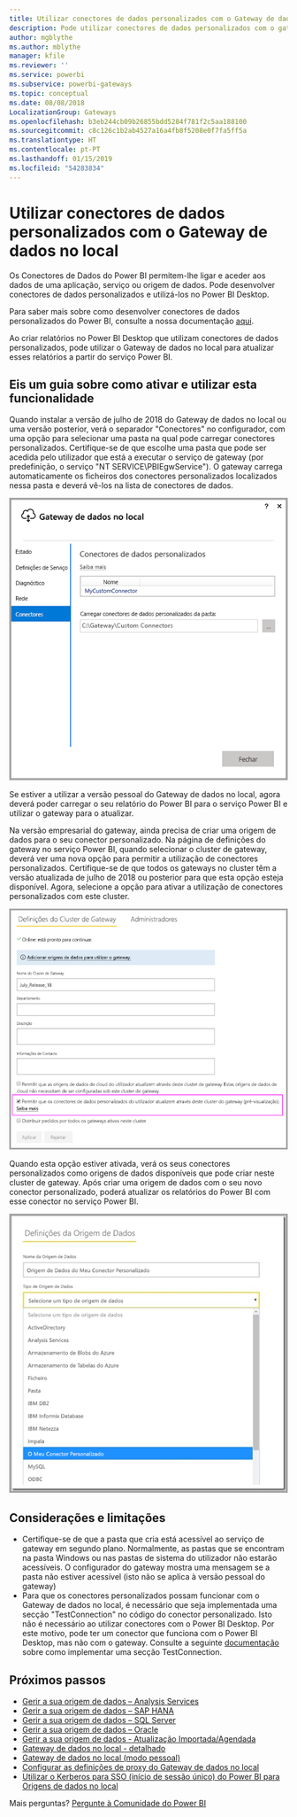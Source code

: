 ```yaml
---
title: Utilizar conectores de dados personalizados com o Gateway de dados no local
description: Pode utilizar conectores de dados personalizados com o gateway de dados no local.
author: mgblythe
ms.author: mblythe
manager: kfile
ms.reviewer: ''
ms.service: powerbi
ms.subservice: powerbi-gateways
ms.topic: conceptual
ms.date: 08/08/2018
LocalizationGroup: Gateways
ms.openlocfilehash: b3eb244cb09b26855bdd5284f781f2c5aa188100
ms.sourcegitcommit: c8c126c1b2ab4527a16a4fb8f5208e0f7fa5ff5a
ms.translationtype: HT
ms.contentlocale: pt-PT
ms.lasthandoff: 01/15/2019
ms.locfileid: "54283834"
---
```

# <a name="use-custom-data-connectors-with-the-on-premises-data-gateway"></a>Utilizar conectores de dados personalizados com o Gateway de dados no local

Os Conectores de Dados do Power BI permitem-lhe ligar e aceder aos dados de uma aplicação, serviço ou origem de dados. Pode desenvolver conectores de dados personalizados e utilizá-los no Power BI Desktop.

Para saber mais sobre como desenvolver conectores de dados personalizados do Power BI, consulte a nossa documentação [aqui](http://aka.ms/dataconnectors).

Ao criar relatórios no Power BI Desktop que utilizam conectores de dados personalizados, pode utilizar o Gateway de dados no local para atualizar esses relatórios a partir do serviço Power BI.

## <a name="here-is-a-guide-on-how-to-enable-and-use-this-capability"></a>Eis um guia sobre como ativar e utilizar esta funcionalidade

Quando instalar a versão de julho de 2018 do Gateway de dados no local ou uma versão posterior, verá o separador "Conectores" no configurador, com uma opção para selecionar uma pasta na qual pode carregar conectores personalizados. Certifique-se de que escolhe uma pasta que pode ser acedida pelo utilizador que está a executar o serviço de gateway (por predefinição, o serviço "NT SERVICE\PBIEgwService"). O gateway carrega automaticamente os ficheiros dos conectores personalizados localizados nessa pasta e deverá vê-los na lista de conectores de dados.

![Conector personalizado 1](media/service-gateway-custom-connectors/gateway-onprem-customconnector1.png)

Se estiver a utilizar a versão pessoal do Gateway de dados no local, agora deverá poder carregar o seu relatório do Power BI para o serviço Power BI e utilizar o gateway para o atualizar.

Na versão empresarial do gateway, ainda precisa de criar uma origem de dados para o seu conector personalizado. Na página de definições do gateway no serviço Power BI, quando selecionar o cluster de gateway, deverá ver uma nova opção para permitir a utilização de conectores personalizados. Certifique-se de que todos os gateways no cluster têm a versão atualizada de julho de 2018 ou posterior para que esta opção esteja disponível. Agora, selecione a opção para ativar a utilização de conectores personalizados com este cluster.

![Conector personalizado 2](media/service-gateway-custom-connectors/gateway-onprem-customconnector2.png)

Quando esta opção estiver ativada, verá os seus conectores personalizados como origens de dados disponíveis que pode criar neste cluster de gateway. Após criar uma origem de dados com o seu novo conector personalizado, poderá atualizar os relatórios do Power BI com esse conector no serviço Power BI.

![Conector personalizado 3](media/service-gateway-custom-connectors/gateway-onprem-customconnector3.png)

## <a name="considerations-and-limitations"></a>Considerações e limitações

* Certifique-se de que a pasta que cria está acessível ao serviço de gateway em segundo plano. Normalmente, as pastas que se encontram na pasta Windows ou nas pastas de sistema do utilizador não estarão acessíveis. O configurador do gateway mostra uma mensagem se a pasta não estiver acessível (isto não se aplica à versão pessoal do gateway)
* Para que os conectores personalizados possam funcionar com o Gateway de dados no local, é necessário que seja implementada uma secção "TestConnection" no código do conector personalizado. Isto não é necessário ao utilizar conectores com o Power BI Desktop. Por este motivo, pode ter um conector que funciona com o Power BI Desktop, mas não com o gateway. Consulte a seguinte [documentação](https://github.com/Microsoft/DataConnectors/blob/master/docs/m-extensions.md#implementing-testconnection-for-gateway-support) sobre como implementar uma secção TestConnection.

## <a name="next-steps"></a>Próximos passos

* [Gerir a sua origem de dados – Analysis Services](service-gateway-enterprise-manage-ssas.md)  
* [Gerir a sua origem de dados – SAP HANA](service-gateway-enterprise-manage-sap.md)  
* [Gerir a sua origem de dados – SQL Server](service-gateway-enterprise-manage-sql.md)  
* [Gerir a sua origem de dados – Oracle](service-gateway-onprem-manage-oracle.md)  
* [Gerir a sua origem de dados - Atualização Importada/Agendada](service-gateway-enterprise-manage-scheduled-refresh.md)  
* [Gateway de dados no local - detalhado](service-gateway-onprem-indepth.md)  
* [Gateway de dados no local (modo pessoal)](service-gateway-personal-mode.md)
* [Configurar as definições de proxy do Gateway de dados no local](service-gateway-proxy.md)  
* [Utilizar o Kerberos para SSO (início de sessão único) do Power BI para Origens de dados no local](service-gateway-sso-kerberos.md)  

Mais perguntas? [Pergunte à Comunidade do Power BI](http://community.powerbi.com/)
